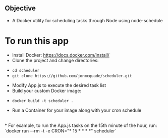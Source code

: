 ## Objective
- A Docker utility for scheduling tasks through Node using node-schedule

# To run this app 
- Install Docker: https://docs.docker.com/install/
- Clone the project and change directories: 
* `cd scheduler`
* `git clone https://github.com/jonmcquade/scheduler.git`
- Modify App.js to execute the desired task list
- Build your custom Docker image:
* `docker build -t scheduler .`
- Run a Container for your image along with your cron schedule
<br>
* For example, to run the App.js tasks on the 15th minute of the hour, run:
<br>
`docker run --rm -t -e CRON="* 15 * * * *" scheduler`